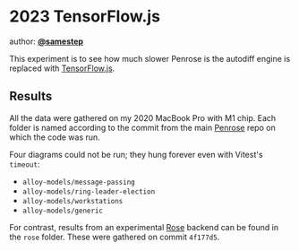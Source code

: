 # 2023 TensorFlow.js

author: [**@samestep**](http://github.com/samestep)

This experiment is to see how much slower Penrose is the autodiff engine is
replaced with [TensorFlow.js][].

## Results

All the data were gathered on my 2020 MacBook Pro with M1 chip. Each folder is
named according to the commit from the main [Penrose][] repo on which the code
was run.

Four diagrams could not be run; they hung forever even with Vitest's `timeout`:

- `alloy-models/message-passing`
- `alloy-models/ring-leader-election`
- `alloy-models/workstations`
- `alloy-models/generic`

For contrast, results from an experimental [Rose][] backend can be found in the
`rose` folder. These were gathered on commit `4f177d5`.

[Penrose]: https://github.com/penrose/penrose
[Rose]: https://github.com/rose-lang/rose
[TensorFlow.js]: https://www.tensorflow.org/js
